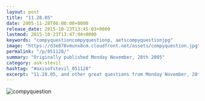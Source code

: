 ```yaml
---
layout: post
title: "11.28.05"
date: 2005-11-28T06:00:00+0000
release_date: 2015-10-23T13:45:03+0000
lastmod: 2015-10-23T13:47:04+0000
keywords: "compyquestioncompyquestionp, aetscompyquestionjpg"
image: "https://d3e878vmunx8cm.cloudfront.net/assets/compyquestion.jpg"
permalink: "/p/051128/"
summary: "Originally published Monday November, 28th 2005"
category: ask-stevil
hashtag: "#axisofstevil_051128"
excerpt: "11.28.05, and other great questions from Monday November, 28th 2005"
---
```


[p01]: https://d3e878vmunx8cm.cloudfront.net/assets/compyquestion.jpg "compyquestion"
![compyquestion][p01]
